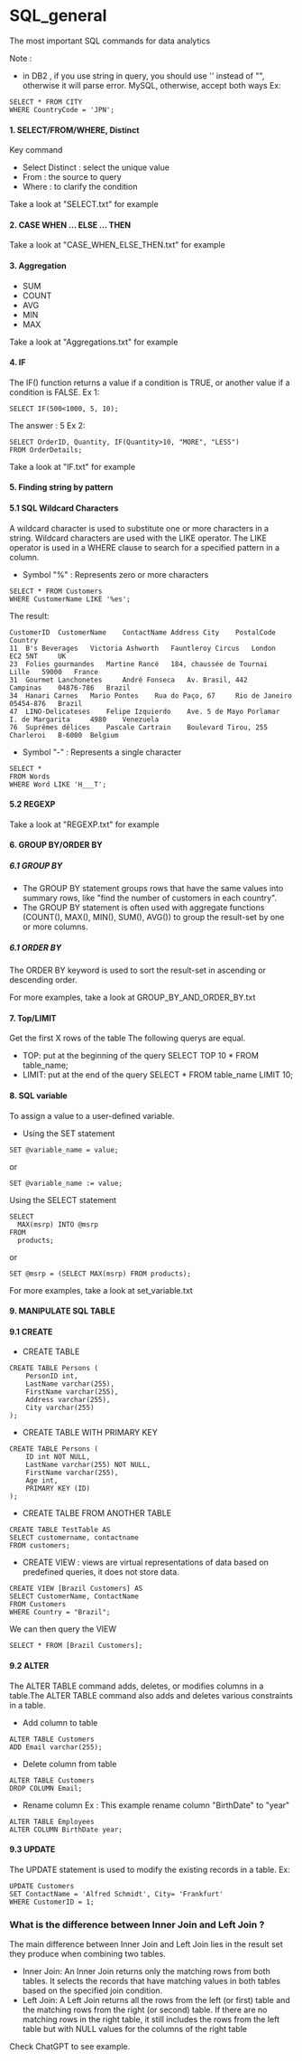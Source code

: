 # SQL_general
The most important SQL commands for data analytics

Note :
- in DB2 , if you use string in query, you should use '' instead of "", otherwise it will parse error. MySQL, otherwise, accept both ways
Ex:
```
SELECT * FROM CITY
WHERE CountryCode = 'JPN';
```
#### 1. SELECT/FROM/WHERE, Distinct
Key command
- Select Distinct : select the unique value
- From : the source to query
- Where : to clarify the condition

Take a look at "SELECT.txt"  for example  

#### 2. CASE WHEN ... ELSE ... THEN

Take a look at "CASE_WHEN_ELSE_THEN.txt" for example


#### 3. Aggregation
- SUM
- COUNT
- AVG
- MIN 
- MAX

Take a look at "Aggregations.txt" for example

#### 4. IF
The IF() function returns a value if a condition is TRUE, or another value if a condition is FALSE.
Ex 1:
```
SELECT IF(500<1000, 5, 10);
```
The answer : 5
Ex 2:
```
SELECT OrderID, Quantity, IF(Quantity>10, "MORE", "LESS")
FROM OrderDetails;
```

Take a look at "IF.txt"  for example

#### 5. Finding string by pattern 

#### 5.1 SQL Wildcard Characters

A wildcard character is used to substitute one or more characters in a string.
Wildcard characters are used with the LIKE operator. The LIKE operator is used in a WHERE clause to search for a specified pattern in a column.
-  Symbol "%" : Represents zero or more characters
```
SELECT * FROM Customers
WHERE CustomerName LIKE '%es';
```
The result:
```
CustomerID	CustomerName	ContactName	Address	City	PostalCode	Country
11 	B's Beverages 	Victoria Ashworth 	Fauntleroy Circus 	London 	EC2 5NT 	UK 
23 	Folies gourmandes 	Martine Rancé 	184, chaussée de Tournai 	Lille 	59000 	France 
31 	Gourmet Lanchonetes 	André Fonseca 	Av. Brasil, 442 	Campinas 	04876-786 	Brazil 
34 	Hanari Carnes 	Mario Pontes 	Rua do Paço, 67 	Rio de Janeiro 	05454-876 	Brazil 
47 	LINO-Delicateses 	Felipe Izquierdo 	Ave. 5 de Mayo Porlamar 	I. de Margarita 	4980 	Venezuela 
76 	Suprêmes délices 	Pascale Cartrain 	Boulevard Tirou, 255 	Charleroi 	B-6000 	Belgium 
```
-  Symbol "-" : Represents a single character
```
SELECT * 
FROM Words
WHERE Word LIKE 'H___T';
```

#### 5.2 REGEXP

Take a look at "REGEXP.txt" for example


#### 6. GROUP BY/ORDER BY
##### 6.1 GROUP BY
- The GROUP BY statement groups rows that have the same values into summary rows, like "find the number of customers in each country".
- The GROUP BY statement is often used with aggregate functions (COUNT(), MAX(), MIN(), SUM(), AVG()) to group the result-set by one or more columns.
##### 6.1 ORDER BY
The ORDER BY keyword is used to sort the result-set in ascending or descending order.

For more examples, take a look at GROUP_BY_AND_ORDER_BY.txt 

#### 7. Top/LIMIT
Get the first X rows of the table
The following querys are equal.
- TOP: put at the beginning of the query
SELECT TOP 10 * FROM table_name;
- LIMIT: put at the end of the query
SELECT * FROM table_name LIMIT 10;


#### 8. SQL variable
To assign a value to a user-defined variable.
- Using the SET statement
```
SET @variable_name = value;
```
or 
```
SET @variable_name := value;
```
Using the SELECT statement
```
SELECT 
  MAX(msrp) INTO @msrp
FROM 
  products;
```
or 
```
SET @msrp = (SELECT MAX(msrp) FROM products);
```

For more examples, take a look at set_variable.txt

#### 9. MANIPULATE SQL TABLE
#### 9.1 CREATE
- CREATE TABLE
```
CREATE TABLE Persons (
    PersonID int,
    LastName varchar(255),
    FirstName varchar(255),
    Address varchar(255),
    City varchar(255)
);
```
- CREATE TABLE WITH PRIMARY KEY
```
CREATE TABLE Persons (
    ID int NOT NULL,
    LastName varchar(255) NOT NULL,
    FirstName varchar(255),
    Age int,
    PRIMARY KEY (ID)
);
```
- CREATE TALBE FROM ANOTHER TABLE
```
CREATE TABLE TestTable AS
SELECT customername, contactname
FROM customers;
```
- CREATE VIEW : views are virtual representations of data based on predefined queries, it does not store data.
```
CREATE VIEW [Brazil Customers] AS
SELECT CustomerName, ContactName
FROM Customers
WHERE Country = "Brazil";
```
We can then query the VIEW
```
SELECT * FROM [Brazil Customers];
```
#### 9.2 ALTER
The ALTER TABLE command adds, deletes, or modifies columns in a table.The ALTER TABLE command also adds and deletes various constraints in a table.
- Add column to table
```
ALTER TABLE Customers
ADD Email varchar(255);
```
- Delete column from table
```
ALTER TABLE Customers
DROP COLUMN Email;
```
- Rename column
Ex : This example rename column "BirthDate" to "year"
```
ALTER TABLE Employees
ALTER COLUMN BirthDate year;
```
#### 9.3 UPDATE
The UPDATE statement is used to modify the existing records in a table.
Ex:
```
UPDATE Customers
SET ContactName = 'Alfred Schmidt', City= 'Frankfurt'
WHERE CustomerID = 1;
```
















### What is the difference between Inner Join and Left Join ?

The main difference between Inner Join and Left Join lies in the result set they produce when combining two tables.
- Inner Join: An Inner Join returns only the matching rows from both tables. It selects the records that have matching values in both tables based on the specified join condition.
- Left Join: A Left Join returns all the rows from the left (or first) table and the matching rows from the right (or second) table. If there are no matching rows in the right table, it still includes the rows from the left table but with NULL values for the columns of the right table

Check ChatGPT to see example. 
